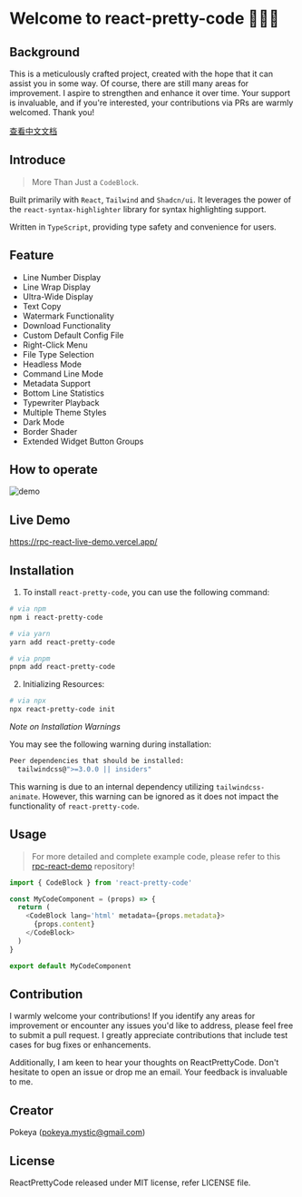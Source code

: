 # Welcome to react-pretty-code 👏👏👏

## Background

This is a meticulously crafted project, created with the hope that it can assist you in some way. Of course, there are still many areas for improvement. I aspire to strengthen and enhance it over time. Your support is invaluable, and if you're interested, your contributions via PRs are warmly welcomed. Thank you!

[查看中文文档](./README_zh.md)

## Introduce

> More Than Just a `CodeBlock`.

Built primarily with `React`, `Tailwind` and `Shadcn/ui`. It leverages the power of the `react-syntax-highlighter` library for syntax highlighting support.

Written in `TypeScript`, providing type safety and convenience for users.

## Feature

- Line Number Display
- Line Wrap Display
- Ultra-Wide Display
- Text Copy
- Watermark Functionality
- Download Functionality
- Custom Default Config File
- Right-Click Menu
- File Type Selection
- Headless Mode
- Command Line Mode
- Metadata Support
- Bottom Line Statistics
- Typewriter Playback
- Multiple Theme Styles
- Dark Mode
- Border Shader
- Extended Widget Button Groups

## How to operate

![demo](public/operate.gif)

## Live Demo

https://rpc-react-live-demo.vercel.app/

## Installation

1. To install `react-pretty-code`, you can use the following command:

```bash
# via npm
npm i react-pretty-code

# via yarn
yarn add react-pretty-code

# via pnpm
pnpm add react-pretty-code
```

2. Initializing Resources:

```bash
# via npx
npx react-pretty-code init
```

_Note on Installation Warnings_

You may see the following warning during installation:

```bash
Peer dependencies that should be installed:
  tailwindcss@">=3.0.0 || insiders"
```

This warning is due to an internal dependency utilizing `tailwindcss-animate`. However, this warning can be ignored as it does not impact the functionality of `react-pretty-code`.

## Usage

> For more detailed and complete example code, please refer to this [rpc-react-demo](https://gitlab.com/pokeya/rpc-react-demo) repository!

```javascript
import { CodeBlock } from 'react-pretty-code'

const MyCodeComponent = (props) => {
  return (
    <CodeBlock lang='html' metadata={props.metadata}>
      {props.content}
    </CodeBlock>
  )
}

export default MyCodeComponent
```

## Contribution

I warmly welcome your contributions! If you identify any areas for improvement or encounter any issues you'd like to address, please feel free to submit a pull request. I greatly appreciate contributions that include test cases for bug fixes or enhancements.

Additionally, I am keen to hear your thoughts on ReactPrettyCode. Don't hesitate to open an issue or drop me an email. Your feedback is invaluable to me.

## Creator

Pokeya (pokeya.mystic@gmail.com)

## License

ReactPrettyCode released under MIT license, refer LICENSE file.

